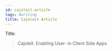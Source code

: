 ```yaml
---
id: cajoleit-article
tags: #writing
title: Cajoleit Article
---
```


Title:

> Cajoleit: Enabling User- in Client Side Apps